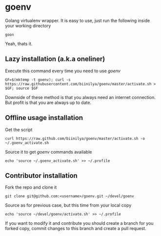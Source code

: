 # goenv

Golang virtualenv wrapper. It is easy to use, just run the following inside your working directory

	goon
	
Yeah, thats it.

## Lazy installation (a.k.a oneliner)

Execute this command every time you need to use *goenv*

    GF=$(mktemp -t goenv); curl -s https://raw.githubusercontent.com/biinilya/goenv/master/activate.sh > $GF; source $GF

Downside of these method is that you always need an internet connection. But profit is that you are always up to date.

## Offline usage installation

Get the script

	curl https://raw.github.com/biinilya/goenv/master/activate.sh -o ~/.goenv_activate.sh
	
Source it to get *goenv* commands available

	echo 'source ~/.goenv_activate.sh' >> ~/.profile
	
## Contributor installation

Fork the repo and clone it

	git clone git@github.com:<username>/goenv.git ~/devel/goenv
	
Source as for previous case, but this time from your local copy

	echo 'source ~/devel/goenv/activate.sh' >> ~/.profile
	
If you want to modify it and contribute you should create a branch for you forked copy, commit changes to this branch and create a pull request.
